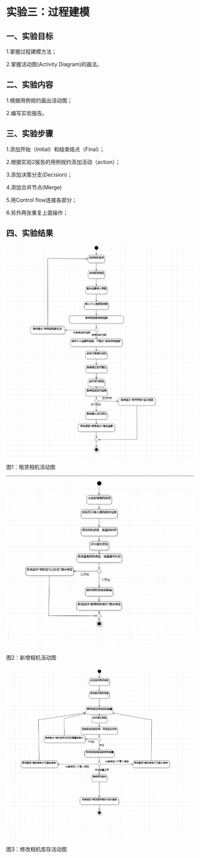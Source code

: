 # 实验三：过程建模



## 一、实验目标

1.掌握过程建模方法；

2.掌握活动图(Activity Diagram)的画法。



## 二、实验内容

1.根据用例规约画出活动图；

2.编写实验报告。



##  三、实验步骤

1.添加开始（Initial）和结束结点（Final）；

2.根据实验2报告的用例规约添加活动（action）；

3.添加决策分支(Decision)；

4.添加合并节点(Merge)

5.用Control flow连接各部分；

6.另外两张重复上面操作；



## 四、实验结果

![活动图](./lab3_1.jpg)

图1：租赁相机活动图

![活动图](./lab3_2.jpg)

图2：新增相机活动图

![活动图](./lab3_3.jpg)

图3：修改相机库存活动图

